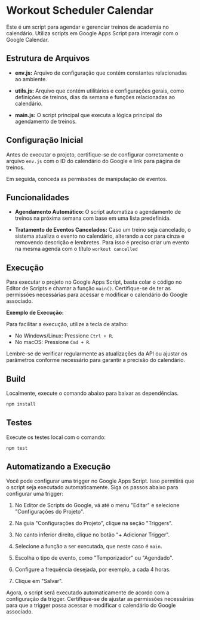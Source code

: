 # Workout Scheduler Calendar

Este é um script para agendar e gerenciar treinos de academia no calendário. Utiliza scripts em Google Apps Script para interagir com o Google Calendar.

## Estrutura de Arquivos

* **env.js:** Arquivo de configuração que contém constantes relacionadas ao ambiente.

* **utils.js:** Arquivo que contém utilitários e configurações gerais, como definições de treinos, dias da semana e funções relacionadas ao calendário.

* **main.js:** O script principal que executa a lógica principal do agendamento de treinos.


## Configuração Inicial

Antes de executar o projeto, certifique-se de configurar corretamente o arquivo `env.js` com o ID do calendário do Google e link para página de treinos.

Em seguida, conceda as permissões de manipulação de eventos.

## Funcionalidades

- **Agendamento Automático:** O script automatiza o agendamento de treinos na próxima semana com base em uma lista predefinida.

- **Tratamento de Eventos Cancelados:** Caso um treino seja cancelado, o sistema atualiza o evento no calendário, alterando a cor para cinza e removendo descrição e lembretes. Para isso é preciso criar um evento na mesma agenda com o título `workout cancelled`

## Execução

Para executar o projeto no Google Apps Script, basta colar o código no Editor de Scripts e chamar a função `main()`. Certifique-se de ter as permissões necessárias para acessar e modificar o calendário do Google associado.

**Exemplo de Execução:**

Para facilitar a execução, utilize a tecla de atalho:

- No Windows/Linux: Pressione `Ctrl + R`.
- No macOS: Pressione `Cmd + R`.

Lembre-se de verificar regularmente as atualizações da API ou ajustar os parâmetros conforme necessário para garantir a precisão do calendário.

## Build
Localmente, execute o comando abaixo para baixar as dependências.
```bash
npm install
```

## Testes

Execute os testes local com o comando:
```bash
npm test
```

## Automatizando a Execução

Você pode configurar uma trigger no Google Apps Script. Isso permitirá que o script seja executado automaticamente. Siga os passos abaixo para configurar uma trigger:


1. No Editor de Scripts do Google, vá até o menu "Editar" e selecione "Configurações do Projeto".

2. Na guia "Configurações do Projeto", clique na seção "Triggers".

3. No canto inferior direito, clique no botão "+ Adicionar Trigger".

4. Selecione a função a ser executada, que neste caso é `main`.

5. Escolha o tipo de evento, como "Temporizador" ou "Agendado".

6. Configure a frequência desejada, por exemplo, a cada 4 horas.

7. Clique em "Salvar".

Agora, o script será executado automaticamente de acordo com a configuração da trigger. Certifique-se de ajustar as permissões necessárias para que a trigger possa acessar e modificar o calendário do Google associado.